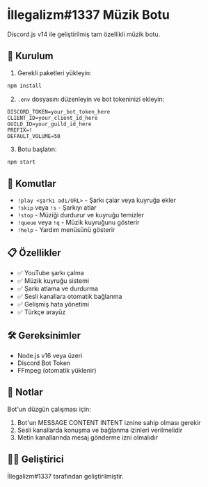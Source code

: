 # İllegalizm#1337 Müzik Botu

Discord.js v14 ile geliştirilmiş tam özellikli müzik botu.

## 🚀 Kurulum

1. Gerekli paketleri yükleyin:
```bash
npm install
```

2. `.env` dosyasını düzenleyin ve bot tokeninizi ekleyin:
```env
DISCORD_TOKEN=your_bot_token_here
CLIENT_ID=your_client_id_here
GUILD_ID=your_guild_id_here
PREFIX=!
DEFAULT_VOLUME=50
```

3. Botu başlatın:
```bash
npm start
```

## 🎵 Komutlar

- `!play <şarkı adı/URL>` - Şarkı çalar veya kuyruğa ekler
- `!skip` veya `!s` - Şarkıyı atlar
- `!stop` - Müziği durdurur ve kuyruğu temizler
- `!queue` veya `!q` - Müzik kuyruğunu gösterir
- `!help` - Yardım menüsünü gösterir

## 📋 Özellikler

- ✅ YouTube şarkı çalma
- ✅ Müzik kuyruğu sistemi
- ✅ Şarkı atlama ve durdurma
- ✅ Sesli kanallara otomatik bağlanma
- ✅ Gelişmiş hata yönetimi
- ✅ Türkçe arayüz

## 🛠️ Gereksinimler

- Node.js v16 veya üzeri
- Discord Bot Token
- FFmpeg (otomatik yüklenir)

## 📝 Notlar

Bot'un düzgün çalışması için:
1. Bot'un MESSAGE CONTENT INTENT iznine sahip olması gerekir
2. Sesli kanallarda konuşma ve bağlanma izinleri verilmelidir
3. Metin kanallarında mesaj gönderme izni olmalıdır

## 👨‍💻 Geliştirici

İllegalizm#1337 tarafından geliştirilmiştir.
